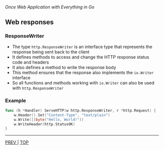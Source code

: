 *Once Web Application with Everything in Go*

## Web responses

### ResponseWriter

* The type `http.ResponseWriter` is an interface type that represents the response being sent back to the client
* It defines methods to access and change the HTTP response status code and headers
* It also defines a method to write the response body
* This method ensures that the response also implements the `io.Writer` interface
* So all functions and methods working with `io.Writer` can also be used with `http.ResponseWriter`

### Example

```go
func (h *Handler) ServeHTTP(w http.ResponseWriter, r *http.Request) {
    w.Header().Set("Content-Type", "text/plain")
    w.Write([]byte("Hello, World!"))
    w.WriteHeader(http.StatusOK)
}
```

---

[   PREV   ](requests.md) | [   TOP   ](../README.md)
